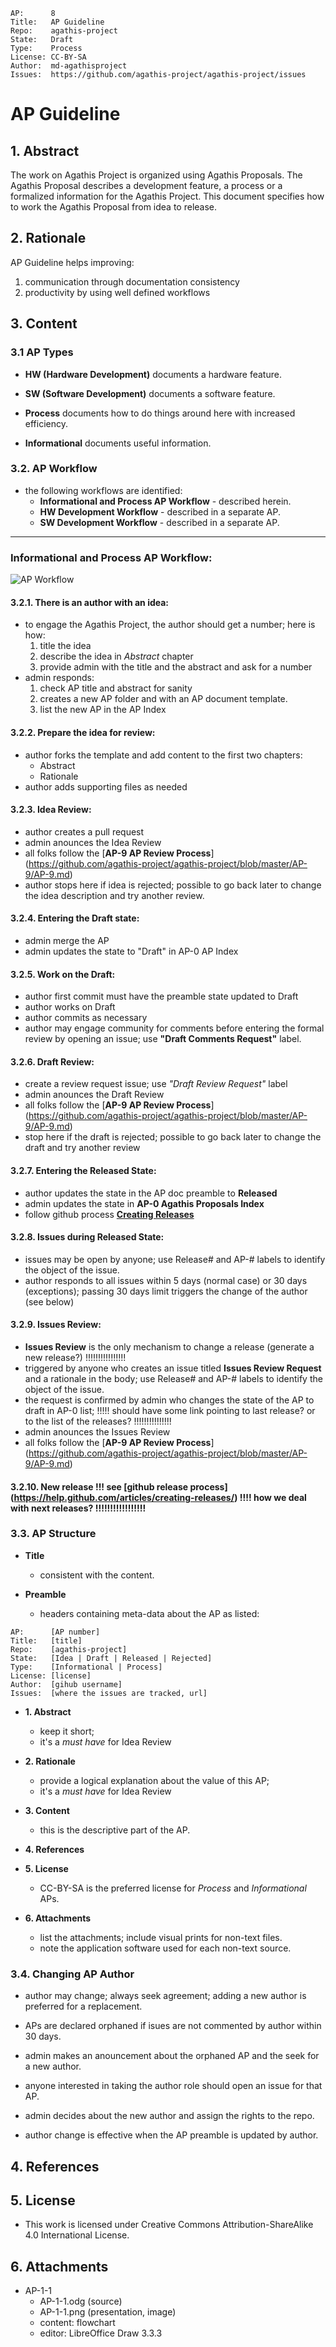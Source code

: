```
AP:      8
Title:   AP Guideline
Repo:    agathis-project
State:   Draft
Type:    Process
License: CC-BY-SA
Author:  md-agathisproject
Issues:	 https://github.com/agathis-project/agathis-project/issues
```

# AP Guideline

## 1. Abstract

The work on Agathis Project is organized using Agathis Proposals. The Agathis 
Proposal describes a development feature, a process or a formalized information 
for the Agathis Project. This document specifies how to work the Agathis 
Proposal from idea to release.

## 2. Rationale
AP Guideline helps improving:
  1. communication through documentation consistency 
  2. productivity by using well defined workflows

## 3. Content

### 3.1 AP Types

- **HW (Hardware Development)** documents a hardware feature.

- **SW (Software Development)** documents a software feature.

- **Process** documents how to do things around here with increased efficiency.
 
- **Informational** documents useful information.

### 3.2. AP Workflow

- the following workflows are identified:
  - **Informational and Process AP Workflow** - described herein.
  - **HW Development Workflow** - described in a separate AP.
  - **SW Development Workflow** - described in a separate AP.

***
  
### Informational and Process AP Workflow:
  
![AP Workflow](https://github.com/agathis-project/agathis-project/blob/master/AP-8/AP-8-1.png)

#### 3.2.1. There is an author with an idea:
- to engage the Agathis Project, the author should get a number; here is how:
  1. title the idea
  2. describe the idea in *Abstract* chapter
  3. provide admin with the title and the abstract and ask for a number
- admin responds:
  1. check AP title and abstract for sanity
  2. creates a new AP folder and with an AP document template.
  3. list the new AP in the AP Index

#### 3.2.2. Prepare the idea for review:
- author forks the template and add content to the first two chapters:
	- Abstract
	- Rationale
- author adds supporting files as needed

#### 3.2.3. Idea Review:
- author creates a pull request
- admin anounces the Idea Review
- all folks follow the [**AP-9 AP Review Process**] (https://github.com/agathis-project/agathis-project/blob/master/AP-9/AP-9.md)
- author stops here if idea is rejected; possible to go back later to 
  change the idea description and try another review.

#### 3.2.4. Entering the Draft state:
- admin merge the AP
- admin updates the state to "Draft" in AP-0 AP Index

#### 3.2.5. Work on the Draft:
- author first commit must have the preamble state updated to Draft
- author works on Draft
- author commits as necessary
- author may engage community for comments before entering the formal review
  by opening an issue; use **"Draft Comments Request"** label.
	
#### 3.2.6. Draft Review:
- create a review request issue; use *"Draft Review Request"* label
- admin anounces the Draft Review
- all folks follow the [**AP-9 AP Review Process**] (https://github.com/agathis-project/agathis-project/blob/master/AP-9/AP-9.md)
- stop here if the draft is rejected; possible to go back later to change 
  the draft and try another review

#### 3.2.7. Entering the Released State:
- author updates the state in the AP doc preamble to **Released**
- admin updates the state in **AP-0 Agathis Proposals Index**
- follow github process [**Creating Releases**](https://help.github.com/articles/creating-releases/)

#### 3.2.8. Issues during Released State:
- issues may be open by anyone; use Release# and AP-# labels to identify the 
  object of the issue.
- author responds to all issues within 5 days (normal case) or 30 days 
  (exceptions); passing 30 days limit triggers the change of the author (see below)

#### 3.2.9. Issues Review:
- **Issues Review** is the only mechanism to change a release (generate a new release?) !!!!!!!!!!!!!!!!
- triggered by anyone who creates an issue titled **Issues Review Request**
  and a rationale in the body; use Release# and AP-# labels to identify the 
  object of the issue. 
- the request is confirmed by admin who changes the state of the AP to 
  draft in AP-0 list; !!!!! should have some link pointing to last release? or to the list of the releases? !!!!!!!!!!!!!!!
- admin anounces the Issues Review
- all folks follow the [**AP-9 AP Review Process**] (https://github.com/agathis-project/agathis-project/blob/master/AP-9/AP-9.md)

#### 3.2.10. New release !!! see [github release process] (https://help.github.com/articles/creating-releases/) !!!! how we deal with next releases? !!!!!!!!!!!!!!!!!

### 3.3. AP Structure

- **Title**
  - consistent with the content.

- **Preamble**
  - headers containing meta-data about the AP as listed:

```
AP:      [AP number]
Title:   [title]
Repo:    [agathis-project]
State:   [Idea | Draft | Released | Rejected]
Type:    [Informational | Process]
License: [license]
Author:  [gihub username]
Issues:  [where the issues are tracked, url]
```  

- **1. Abstract**
  - keep it short; 
  - it's a *must have* for Idea Review
  
- **2. Rationale**
  - provide a logical explanation about the value of this AP;
  - it's a *must have* for Idea Review

- **3. Content**
  - this is the descriptive part of the AP.
  
- **4. References**

- **5. License**
  - CC-BY-SA is the preferred license for *Process* and *Informational* APs.
  
- **6. Attachments**
  - list the attachments; include visual prints for non-text files.
  - note the application software used for each non-text source.

### 3.4. Changing AP Author

- author may change; always seek agreement; adding a new author is preferred 
  for a replacement.
  
- APs are declared orphaned if isues are not commented by author within 30 days.

- admin makes an anouncement about the orphaned AP and the seek for a new 
  author.

- anyone interested in taking the author role should open an issue for that AP.

- admin decides about the new author and assign the rights to the repo.

- author change is effective when the AP preamble is updated by author.

## 4. References

## 5. License

- This work is licensed under Creative Commons Attribution-ShareAlike 4.0
  International License.

## 6. Attachments

- AP-1-1
  - AP-1-1.odg (source)
  - AP-1-1.png (presentation, image)
  - content: flowchart
  - editor: LibreOffice Draw 3.3.3